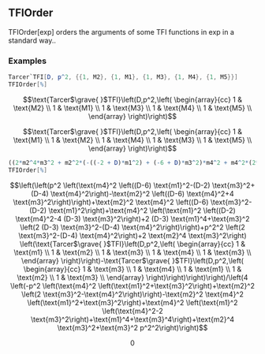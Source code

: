 ##  TFIOrder 

TFIOrder[exp]  orders the arguments of some TFI functions in exp in a standard way..

###  Examples 

```mathematica
Tarcer`TFI[D, p^2, {{1, M2}, {1, M1}, {1, M3}, {1, M4}, {1, M5}}]
TFIOrder[%]
```

$$\text{Tarcer$\grave{ }$TFI}\left(D,p^2,\left(
\begin{array}{cc}
 1 & \text{M2} \\
 1 & \text{M1} \\
 1 & \text{M3} \\
 1 & \text{M4} \\
 1 & \text{M5} \\
\end{array}
\right)\right)$$

$$\text{Tarcer$\grave{ }$TFI}\left(D,p^2,\left(
\begin{array}{cc}
 1 & \text{M1} \\
 1 & \text{M2} \\
 1 & \text{M4} \\
 1 & \text{M3} \\
 1 & \text{M5} \\
\end{array}
\right)\right)$$

```mathematica
((2*m2^4*m3^2 + m2^2*(-((-2 + D)*m1^2) + (-6 + D)*m3^2)*m4^2 + m4^2*(2*(-3 + D)*m1^4 + m3^2*(2*(-3 + D)*m3^2 - (-4 + D)*m4^2) + m1^2*(-4*(-3 + D)*m3^2 + (-2 + D)*m4^2)) + (-(m2^2*(4*m3^2 + (-6 + D)*m4^2)) + m4^2*((-6 + D)*m1^2 - (-2 + D)*m3^2 + (-4 + D)*m4^2))*SPD[p, p] + (2*m3^2 - (-4 + D)*m4^2)*SPD[p, p]^2)*(Tarcer`TFI[D,SPD[p, p], {{1, m1}, {1, m2}, {1, m3}, {1, m4}, {1, m3}}] - Tarcer`TFI[D, SPD[p, p], {{1, m3}, {1, m4}, {1, m1}, {1, m2}, {1, m3}}]))/(4*(m2^4*m3^2 - m2^2*(m1^2 + m3^2)*m4^2 + m4^2*(m1^4 + m3^4 + m1^2*(-2*m3^2 + m4^2)) - ((m1^2 + m3^2)*m4^2 + m2^2*(2*m3^2 - m4^2))*SPD[p, p] + m3^2*SPD[p, p]^2))
TFIOrder[%]
```

$$\left(\left(p^2 \left(\text{m4}^2 \left((D-6) \text{m1}^2-(D-2) \text{m3}^2+(D-4) \text{m4}^2\right)-\text{m2}^2 \left((D-6) \text{m4}^2+4 \text{m3}^2\right)\right)+\text{m2}^2 \text{m4}^2 \left((D-6) \text{m3}^2-(D-2) \text{m1}^2\right)+\text{m4}^2 \left(\text{m1}^2 \left((D-2) \text{m4}^2-4 (D-3) \text{m3}^2\right)+2 (D-3) \text{m1}^4+\text{m3}^2 \left(2 (D-3) \text{m3}^2-(D-4) \text{m4}^2\right)\right)+p^2^2 \left(2 \text{m3}^2-(D-4) \text{m4}^2\right)+2 \text{m2}^4 \text{m3}^2\right) \left(\text{Tarcer$\grave{ }$TFI}\left(D,p^2,\left(
\begin{array}{cc}
 1 & \text{m1} \\
 1 & \text{m2} \\
 1 & \text{m3} \\
 1 & \text{m4} \\
 1 & \text{m3} \\
\end{array}
\right)\right)-\text{Tarcer$\grave{ }$TFI}\left(D,p^2,\left(
\begin{array}{cc}
 1 & \text{m3} \\
 1 & \text{m4} \\
 1 & \text{m1} \\
 1 & \text{m2} \\
 1 & \text{m3} \\
\end{array}
\right)\right)\right)\right)/\left(4 \left(-p^2 \left(\text{m4}^2 \left(\text{m1}^2+\text{m3}^2\right)+\text{m2}^2 \left(2 \text{m3}^2-\text{m4}^2\right)\right)-\text{m2}^2 \text{m4}^2 \left(\text{m1}^2+\text{m3}^2\right)+\text{m4}^2 \left(\text{m1}^2 \left(\text{m4}^2-2 \text{m3}^2\right)+\text{m1}^4+\text{m3}^4\right)+\text{m2}^4 \text{m3}^2+\text{m3}^2 p^2^2\right)\right)$$

$$0$$